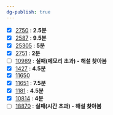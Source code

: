 ```yaml
---
dg-publish: true
---
```

- [x] [2750](https://boj.kr/2750) : **2.5분**
- [x] [2587](https://boj.kr/2587) : **9.5분**
- [x] [25305](https://boj.kr/25305) : **5분**
- [x] [2751](https://boj.kr/2751) : **2분**
- [ ] [10989](https://boj.kr/10989) : **실패(메모리 초과) - 해설 찾아봄**
- [x] [1427](https://boj.kr/1427) : **4.5분**
- [x] [11650](https://boj.kr/11650)
- [x] [11651](https://boj.kr/11651) : **7.5분**
- [x] [1181](https://boj.kr/1181) : **4.5분**
- [x] [10814](https://boj.kr/10814) : **4분**
- [ ] [18870](https://boj.kr/18870) : **실패(시간 초과) - 해설 찾아봄**
